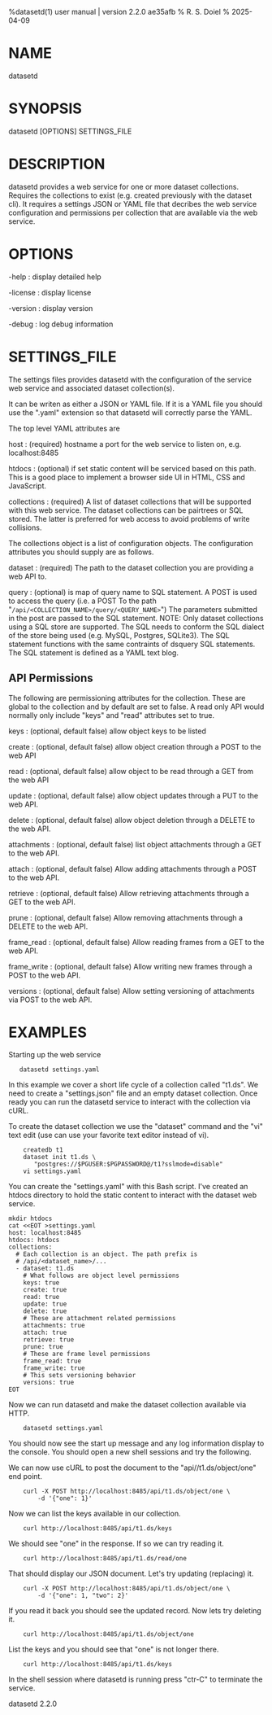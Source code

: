%datasetd(1) user manual | version 2.2.0 ae35afb
% R. S. Doiel
% 2025-04-09

# NAME

datasetd

# SYNOPSIS

datasetd [OPTIONS] SETTINGS_FILE

# DESCRIPTION

datasetd provides a web service for one or more dataset collections. Requires the
collections to exist (e.g. created previously with the dataset cli). It requires a
settings JSON or YAML file that decribes the web service configuration and
permissions per collection that are available via the web service.

# OPTIONS

-help
: display detailed help

-license
: display license

-version
: display version

-debug
: log debug information

# SETTINGS_FILE

The settings files provides datasetd with the configuration
of the service web service and associated dataset collection(s).

It can be writen as either a JSON or YAML file. If it is a YAML file
you should use the ".yaml" extension so that datasetd will correctly
parse the YAML.

The top level YAML attributes are

host
: (required) hostname a port for the web service to listen on, e.g. localhost:8485

htdocs
: (optional) if set static content will be serviced based on this path. This is a
good place to implement a browser side UI in HTML, CSS and JavaScript.

collections
: (required) A list of dataset collections that will be supported with this
web service. The dataset collections can be pairtrees or SQL stored. The
latter is preferred for web access to avoid problems of write collisions.

The collections object is a list of configuration objects. The configuration
attributes you should supply are as follows.

dataset
: (required) The path to the dataset collection you are providing a web API to.

query
: (optional) is map of query name to SQL statement. A POST is used to access
the query (i.e. a POST To the path "`/api/<COLLECTION_NAME>/query/<QUERY_NAME>`")
The parameters submitted in the post are passed to the SQL statement.
NOTE: Only dataset collections using a SQL store are supported. The SQL
needs to conform the SQL dialect of the store being used (e.g. MySQL, Postgres,
SQLite3). The SQL statement functions with the same contraints of dsquery SQL
statements. The SQL statement is defined as a YAML text blog.

## API Permissions

The following are permissioning attributes for the collection. These are
global to the collection and by default are set to false. A read only API 
would normally only include "keys" and "read" attributes set to true.

keys
: (optional, default false) allow object keys to be listed

create
: (optional, default false) allow object creation through a POST to the web API

read
: (optional, default false) allow object to be read through a GET from the web API

update
: (optional, default false) allow object updates through a PUT to the web API.

delete
: (optional, default false) allow object deletion through a DELETE to the web API.

attachments
: (optional, default false) list object attachments through a GET to the web API.

attach
: (optional, default false) Allow adding attachments through a POST to the web API.

retrieve
: (optional, default false) Allow retrieving attachments through a GET to the web API.

prune
: (optional, default false) Allow removing attachments through a DELETE to the web API.

frame_read
: (optional, default false) Allow reading frames from a GET to the web API.

frame_write
: (optional, default false) Allow writing new frames through a POST to the web API.

versions
: (optional, default false) Allow setting versioning of attachments via POST to the web API.


# EXAMPLES

Starting up the web service

~~~
   datasetd settings.yaml
~~~

In this example we cover a short life cycle of a collection
called "t1.ds". We need to create a "settings.json" file and
an empty dataset collection. Once ready you can run the datasetd 
service to interact with the collection via cURL. 

To create the dataset collection we use the "dataset" command and the
"vi" text edit (use can use your favorite text editor instead of vi).

~~~
    createdb t1
    dataset init t1.ds \
	   "postgres://$PGUSER:$PGPASSWORD@/t1?sslmode=disable"
	vi settings.yaml
~~~

You can create the "settings.yaml" with this Bash script.
I've created an htdocs directory to hold the static content
to interact with the dataset web service.

~~~
mkdir htdocs
cat <<EOT >settings.yaml
host: localhost:8485
htdocs: htdocs
collections:
  # Each collection is an object. The path prefix is
  # /api/<dataset_name>/...
  - dataset: t1.ds
    # What follows are object level permissions
	keys: true
    create: true
    read: true
	update: true
	delete: true
    # These are attachment related permissions
	attachments: true
	attach: true
	retrieve: true
	prune: true
    # These are frame level permissions
	frame_read: true
	frame_write: true
    # This sets versioning behavior
	versions: true
EOT
~~~

Now we can run datasetd and make the dataset collection available
via HTTP.

~~~
    datasetd settings.yaml
~~~

You should now see the start up message and any log information display
to the console. You should open a new shell sessions and try the following.

We can now use cURL to post the document to the "api//t1.ds/object/one" end
point. 

~~~
    curl -X POST http://localhost:8485/api/t1.ds/object/one \
	    -d '{"one": 1}'
~~~

Now we can list the keys available in our collection.

~~~
    curl http://localhost:8485/api/t1.ds/keys
~~~

We should see "one" in the response. If so we can try reading it.

~~~
    curl http://localhost:8485/api/t1.ds/read/one
~~~

That should display our JSON document. Let's try updating (replacing)
it. 

~~~
    curl -X POST http://localhost:8485/api/t1.ds/object/one \
	    -d '{"one": 1, "two": 2}'
~~~

If you read it back you should see the updated record. Now lets try
deleting it.

~~~
	curl http://localhost:8485/api/t1.ds/object/one
~~~

List the keys and you should see that "one" is not longer there.

~~~
    curl http://localhost:8485/api/t1.ds/keys
~~~

In the shell session where datasetd is running press "ctr-C"
to terminate the service.


datasetd 2.2.0


